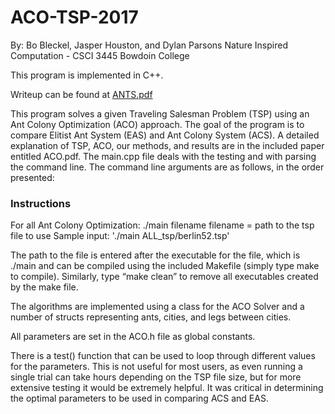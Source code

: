 # ACO-TSP-2017
By: Bo Bleckel, Jasper Houston, and Dylan Parsons
Nature Inspired Computation - CSCI 3445
Bowdoin College

This program is implemented in C++.

Writeup can be found at [ANTS.pdf](ANTS.pdf)

This program solves a given Traveling Salesman Problem (TSP) using an Ant Colony Optimization (ACO) approach.
The goal of the program is to compare Elitist Ant System (EAS) and Ant Colony System (ACS).
A detailed explanation of TSP, ACO, our methods, and results are in the included paper entitled ACO.pdf.
The main.cpp file deals with the testing and with parsing the command line.
The command line arguments are as follows, in the order presented:

### Instructions
For all Ant Colony Optimization:
./main filename
filename = path to the tsp file to use
Sample input: './main ALL_tsp/berlin52.tsp'

The path to the file is entered after the executable for the file, which is ./main
and can be compiled using the included Makefile (simply type make to compile).
Similarly, type “make clean” to remove all executables created by the make file.

The algorithms are implemented using a class for the ACO Solver and a number of
structs representing ants, cities, and legs between cities.

All parameters are set in the ACO.h file as global constants.

There is a test() function that can be used to loop through different values for
the parameters. This is not useful for most users, as even running a single trial
can take hours depending on the TSP file size, but for more extensive testing it
would be extremely helpful. It was critical in determining the optimal parameters
to be used in comparing ACS and EAS.
